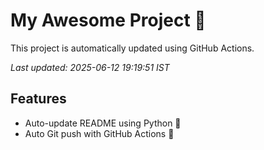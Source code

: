 # My Awesome Project 🚀

This project is automatically updated using GitHub Actions.

_Last updated: 2025-06-12 19:19:51 IST_

## Features
- Auto-update README using Python 🐍
- Auto Git push with GitHub Actions 🤖
